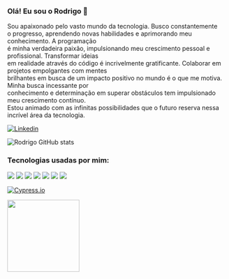 ### Olá! Eu sou o Rodrigo 👋

Sou apaixonado pelo vasto mundo da tecnologia. Busco constantemente</br>
o progresso, aprendendo novas habilidades e aprimorando meu conhecimento. A programação</br> 
é minha verdadeira paixão, impulsionando meu crescimento pessoal e profissional. Transformar ideias</br> 
em realidade através do código é incrivelmente gratificante. Colaborar em projetos empolgantes com mentes</br> 
brilhantes em busca de um impacto positivo no mundo é o que me motiva. Minha busca incessante por</br> 
conhecimento e determinação em superar obstáculos tem impulsionado meu crescimento contínuo.</br> 
Estou animado com as infinitas possibilidades que o futuro reserva nessa incrível área da tecnologia.

[![Linkedin](https://img.shields.io/badge/LinkedIn-0077B5?style=for-the-badge&logo=linkedin&logoColor=white)](https://www.linkedin.com/in/rodrigo-ramos-837513253/)

![Rodrigo GitHub stats](https://github-readme-stats.vercel.app/api?username=Rodrigo-Dev123&show_icons=true&theme=cobalt)

### Tecnologias usadas por mim:

<div>
    <img aling="center" src="https://img.shields.io/badge/HTML5-E34F26?style=for-the-badge&logo=html5&logoColor=white"/>
    <img aling="center" src="https://img.shields.io/badge/CSS3-1572B6?style=for-the-badge&logo=css3&logoColor=white"/>
    <img aling="center" src="https://img.shields.io/badge/JavaScript-F7DF1E?style=for-the-badge&logo=javascript&logoColor=black"/>
    <img aling="center" src="https://img.shields.io/badge/React-20232A?style=for-the-badge&logo=react&logoColor=61DAFB"/>
    <img aling="center" src="https://img.shields.io/badge/Tailwind_CSS-38B2AC?style=for-the-badge&logo=tailwind-css&logoColor=white"/>
    <img aling="center" src="https://img.shields.io/badge/Node.js-43853D?style=for-the-badge&logo=node.js&logoColor=white"/>
    <img aling="center" src="https://img.shields.io/badge/Express.js-404D59?style=for-the-badge"/>
</div> 

[![Cypress.io](https://img.shields.io/badge/tested%20with-Cypress-04C38E.svg)](https://www.cypress.io/)

<div>
    <a href="https://github.com/Rodrigo-Dev123">
     <img height="165em" src="https://github-readme-stats.vercel.app/api/top-langs/?username=Rodrigo-Dev123&layout=compact&langs_count=7&theme=onedark"/>
</div>
